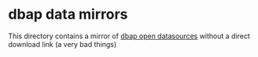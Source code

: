 # dbap data mirrors

This directory contains a mirror of [dbap open datasources](https://bdap-opendata.mef.gov.it/) without a direct download link (a very bad things)
